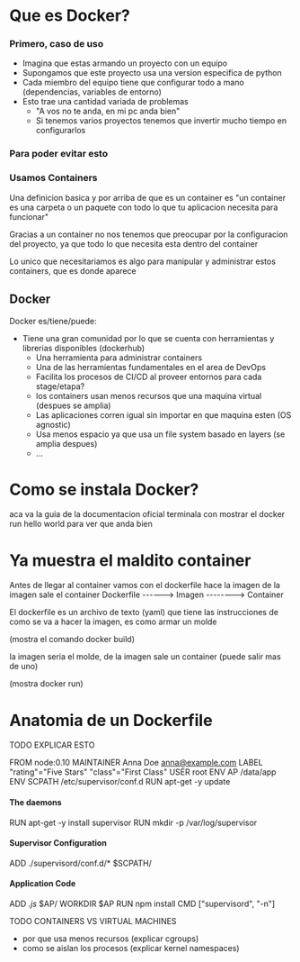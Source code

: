 # Que es Docker?

### Primero, caso de uso

- Imagina que estas armando un proyecto con un equipo
- Supongamos que este proyecto usa una version especifica de python
- Cada miembro del equipo tiene que configurar todo a mano (dependencias, variables de entorno)
- Esto trae una cantidad variada de problemas
  - "A vos no te anda, en mi pc anda bien"
  - Si tenemos varios proyectos tenemos que invertir mucho tiempo en configurarlos

### Para poder evitar esto

### Usamos Containers

Una definicion basica y por arriba de que es un container es "un container es una carpeta o un paquete con todo lo que tu aplicacion necesita para funcionar"

Gracias a un container no nos tenemos que preocupar por la configuracion del proyecto, ya que todo lo que necesita esta dentro del container

Lo unico que necesitariamos es algo para manipular y administrar estos containers, que es donde aparece

## Docker

Docker es/tiene/puede:

- Tiene una gran comunidad por lo que se cuenta con herramientas y librerias disponibles (dockerhub)
  - Una herramienta para administrar containers
  - Una de las herramientas fundamentales en el area de DevOps
  - Facilita los procesos de CI/CD al proveer entornos para cada stage/etapa?
  - los containers usan menos recursos que una maquina virtual (despues se amplia)
  - Las aplicaciones corren igual sin importar en que maquina esten (OS agnostic)
  - Usa menos espacio ya que usa un file system basado en layers (se amplia despues)
  - ...

# Como se instala Docker?

aca va la guia de la documentacion oficial
terminala con mostrar el docker run hello world para ver que anda bien

# Ya muestra el maldito container

Antes de llegar al container vamos con el dockerfile hace la imagen de la imagen sale el container
Dockerfile ------> Imagen --------> Container

El dockerfile es un archivo de texto (yaml) que tiene las instrucciones de como se va a hacer la imagen, es como armar un molde

(mostra el comando docker build)

la imagen seria el molde, de la imagen sale un container (puede salir mas de uno)

(mostra docker run)

# Anatomia de un Dockerfile

TODO EXPLICAR ESTO

FROM node:0.10
MAINTAINER Anna Doe <anna@example.com>
LABEL "rating"="Five Stars" "class"="First Class"
USER root
ENV AP /data/app
ENV SCPATH /etc/supervisor/conf.d
RUN apt-get -y update

#### The daemons

RUN apt-get -y install supervisor
RUN mkdir -p /var/log/supervisor

#### Supervisor Configuration

ADD ./supervisord/conf.d/\* $SCPATH/

#### Application Code

ADD _.js_ $AP/
WORKDIR $AP
RUN npm install
CMD ["supervisord", "-n"]

TODO
CONTAINERS VS VIRTUAL MACHINES

- por que usa menos recursos (explicar cgroups)
- como se aislan los procesos (explicar kernel namespaces)
